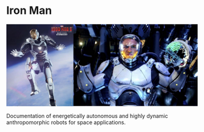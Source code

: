 # Iron Man

<img src="../assets/readme-pic.jpg" alt="Remotely controlled Iron Man suit"/>

Documentation of energetically autonomous and highly dynamic anthropomorphic robots for space applications.
